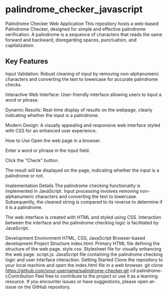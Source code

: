 # palindrome_checker_javascript

Palindrome Checker Web Application
This repository hosts a web-based Palindrome Checker, designed for simple and effective palindrome verification. A palindrome is a sequence of characters that reads the same forward and backward, disregarding spaces, punctuation, and capitalization.

## Key Features
Input Validation: Robust cleaning of input by removing non-alphanumeric characters and converting the text to lowercase for accurate palindrome checks.

Interactive Web Interface: User-friendly interface allowing users to input a word or phrase.

Dynamic Results: Real-time display of results on the webpage, clearly indicating whether the input is a palindrome.

Modern Design: A visually appealing and responsive web interface styled with CSS for an enhanced user experience.

How to Use
Open the web page in a browser.

Enter a word or phrase in the input field.

Click the "Check" button.

The result will be displayed on the page, indicating whether the input is a palindrome or not.

Implementation Details
The palindrome checking functionality is implemented in JavaScript. Input processing involves removing non-alphanumeric characters and converting the text to lowercase. Subsequently, the cleaned string is compared to its reverse to determine if it is a palindrome.

The web interface is created with HTML and styled using CSS. Interaction between the interface and the palindrome checking logic is facilitated by JavaScript.

Development Environment
HTML, CSS, JavaScript
Browser-based development
Project Structure
index.html: Primary HTML file defining the structure of the web page.
style.css: Stylesheet file for visually enhancing the web page.
script.js: JavaScript file containing the palindrome checking logic and user interface interaction.
Getting Started
Clone the repository to your local machine and open the index.html file in a web browser.
git clone https://github.com/your-username/palindrome-checker.git
cd palindrome-cContribution
Feel free to contribute to the project or use it as a learning resource. If you encounter issues or have suggestions, please open an issue on the GitHub repository.
